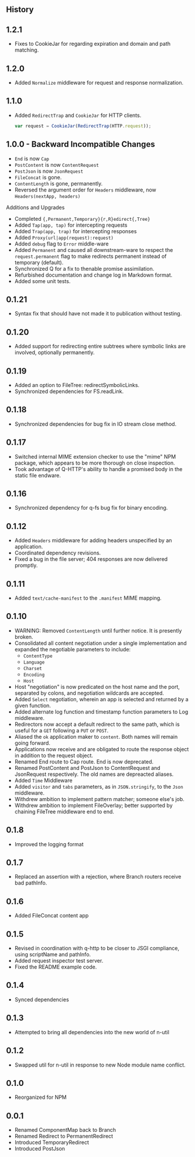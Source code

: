 
History
-------

## 1.2.1

-   Fixes to CookieJar for regarding expiration and domain
    and path matching.

## 1.2.0

-   Added ``Normalize`` middleware for request and response
    normalization.

## 1.1.0

-   Added ``RedirectTrap`` and ``CookieJar`` for HTTP
    clients.

    ```javascript
    var request = CookieJar(RedirectTrap(HTTP.request));
    ```

## 1.0.0 - Backward Incompatible Changes

-   ``End`` is now ``Cap``
-   ``PostContent`` is now ``ContentRequest``
-   ``PostJson`` is now ``JsonRequest``
-   ``FileConcat`` is gone.
-   ``ContentLength`` is gone, permanently.
-   Reversed the argument order for ``Headers`` middleware,
    now ``Headers(nextApp, headers)``

Additions and Upgrades

-   Completed ``{,Permanent,Temporary}{r,R}edirect{,Tree}``
-   Added ``Tap(app, tap)`` for intercepting requests
-   Added ``Trap(app, trap)`` for intercepting responses
-   Added ``Proxy(url|app(request):request)``
-   Added ``debug`` flag to ``Error`` middle-ware
-   Added ``Permanent`` and caused all downstream-ware to
    respect the ``request.permanent`` flag to make redirects
    permanent instead of temporary (default).
-   Synchronized Q for a fix to thenable promise
    assimilation.
-   Refurbished documentation and change log in Markdown
    format.
-   Added some unit tests.

## 0.1.21

-   Syntax fix that should have not made it to publication
    without testing.

## 0.1.20

-   Added support for redirecting entire subtrees where
    symbolic links are involved, optionally permanently.

## 0.1.19

-   Added an option to FileTree: redirectSymbolicLinks.
-   Synchronized dependencies for FS.readLink.

## 0.1.18

-   Synchronized dependencies for bug fix in IO stream close
    method.

## 0.1.17

-   Switched internal MIME extension checker to use the
    "mime" NPM package, which appears to be more thorough on
    close inspection.
-   Took advantage of Q-HTTP's ability to handle a promised
    body in the static file endware.

## 0.1.16

-   Synchronized dependency for q-fs bug fix for binary
    encoding.

## 0.1.12

-   Added ``Headers`` middleware for adding headers
    unspecified by an application.
-   Coordinated dependency revisions.
-   Fixed a bug in the file server; 404 responses are now
    delivered promptly.

## 0.1.11
-   Added ``text/cache-manifest`` to the ``.manifest`` MIME
    mapping.

## 0.1.10
-   WARNING: Removed ``ContentLength`` until further notice.
    It is presently broken.
-   Consolidated all content negotiation under a single
    implementation and expanded the negotiable parameters to
    include:
    -   ``ContentType``
    -   ``Language``
    -   ``Charset``
    -   ``Encoding``
    -   ``Host``
-   Host "negotiation" is now predicated on the host name
    and the port, separated by colons, and negotiation
    wildcards are accepted.
-   Added ``Select`` negotiation, wherein an app is selected
    and returned by a given function.
-   Added alternate log function and timestamp function
    parameters to Log middleware.
-   Redirectors now accept a default redirect to the same
    path, which is useful for a ``GET`` following a ``PUT``
    or ``POST``.
-   Aliased the ``ok`` application maker to ``content``.
    Both names will remain going forward.
-   Applications now receive and are obligated to route the
    response object in addition to the request object.
-   Renamed End route to Cap route. End is now deprecated.
-   Renamed PostContent and PostJson to ContentRequest and
    JsonRequest respectively.  The old names are depreacted
    aliases.
-   Added ``Time`` Middleware
-   Added ``visitor`` and ``tabs`` parameters, as in
    ``JSON.stringify``, to the ``Json`` middleware.
-   Withdrew ambition to implement pattern matcher; someone
    else's job.
-   Withdrew ambition to implement FileOverlay; better
    supported by chaining FileTree middleware end to end.

## 0.1.8

-   Improved the logging format

## 0.1.7

-   Replaced an assertion with a rejection, where Branch
    routers receive bad pathInfo.

## 0.1.6

-   Added FileConcat content app

## 0.1.5

-   Revised in coordination with q-http to be closer to JSGI
    compliance, using scriptName and pathInfo.
-   Added request inspector test server.
-   Fixed the README example code.
 
## 0.1.4

-   Synced dependencies

## 0.1.3

-   Attempted to bring all dependencies into the new world
    of n-util

## 0.1.2

-   Swapped util for n-util in response to new Node module
    name conflict.

## 0.1.0

-   Reorganized for NPM

## 0.0.1

-   Renamed ComponentMap back to Branch
-   Renamed Redirect to PermanentRedirect
-   Introduced TemporaryRedirect
-   Introduced PostJson

